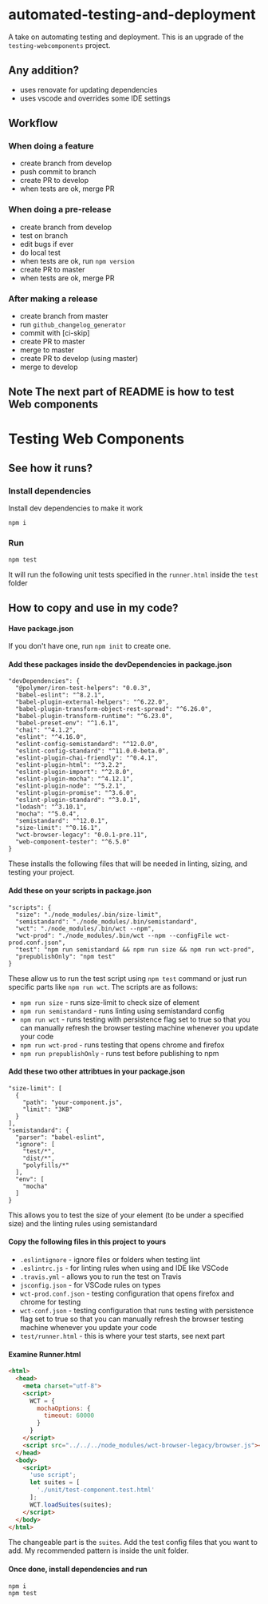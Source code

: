# automated-testing-and-deployment
A take on automating testing and deployment. This is an upgrade of the `testing-webcomponents` project.

## Any addition?
- uses renovate for updating dependencies
- uses vscode and overrides some IDE settings

## Workflow

### When doing a feature
- create branch from develop
- push commit to branch
- create PR to develop
- when tests are ok, merge PR

### When doing a pre-release
- create branch from develop
- test on branch
- edit bugs if ever
- do local test
- when tests are ok, run `npm version`
- create PR to master
- when tests are ok, merge PR

### After making a release
- create branch from master
- run `github_changelog_generator`
- commit with [ci-skip]
- create PR to master
- merge to master
- create PR to develop (using master)
- merge to develop

**Note** The next part of README is how to test Web components
-----------------------------

# Testing Web Components

## See how it runs?

### Install dependencies
Install dev dependencies to make it work
```
npm i
```

### Run
```
npm test
```

It will run the following unit tests specified in the `runner.html` inside the `test` folder

## How to copy and use in my code?

#### Have package.json
If you don't have one, run `npm init` to create one.

#### Add these packages inside the devDependencies in package.json
```
"devDependencies": {
  "@polymer/iron-test-helpers": "0.0.3",
  "babel-eslint": "^8.2.1",
  "babel-plugin-external-helpers": "^6.22.0",
  "babel-plugin-transform-object-rest-spread": "^6.26.0",
  "babel-plugin-transform-runtime": "^6.23.0",
  "babel-preset-env": "^1.6.1",
  "chai": "^4.1.2",
  "eslint": "^4.16.0",
  "eslint-config-semistandard": "^12.0.0",
  "eslint-config-standard": "^11.0.0-beta.0",
  "eslint-plugin-chai-friendly": "^0.4.1",
  "eslint-plugin-html": "^3.2.2",
  "eslint-plugin-import": "^2.8.0",
  "eslint-plugin-mocha": "^4.12.1",
  "eslint-plugin-node": "^5.2.1",
  "eslint-plugin-promise": "^3.6.0",
  "eslint-plugin-standard": "^3.0.1",
  "lodash": "^3.10.1",
  "mocha": "^5.0.4",
  "semistandard": "^12.0.1",
  "size-limit": "^0.16.1",
  "wct-browser-legacy": "0.0.1-pre.11",
  "web-component-tester": "^6.5.0"
}
```

These installs the following files that will be needed in linting, sizing, and testing your project.

#### Add these on your scripts in package.json

```
"scripts": {
  "size": "./node_modules/.bin/size-limit",
  "semistandard": "./node_modules/.bin/semistandard",
  "wct": "./node_modules/.bin/wct --npm",
  "wct-prod": "./node_modules/.bin/wct --npm --configFile wct-prod.conf.json",
  "test": "npm run semistandard && npm run size && npm run wct-prod",
  "prepublishOnly": "npm test"
}
```

These allow us to run the test script using `npm test` command or just run specific parts like `npm run wct`.
The scripts are as follows:

- `npm run size` - runs size-limit to check size of element
- `npm run semistandard` - runs linting using semistandard config
- `npm run wct` - runs testing with persistence flag set to true so that you can manually refresh the browser testing machine whenever you update your code
- `npm run wct-prod` - runs testing that opens chrome and firefox
- `npm run prepublishOnly` - runs test before publishing to npm

#### Add these two other attribtues in your package.json

```
"size-limit": [
  {
    "path": "your-component.js",
    "limit": "3KB"
  }
],
"semistandard": {
  "parser": "babel-eslint",
  "ignore": [
    "test/*",
    "dist/*",
    "polyfills/*"
  ],
  "env": [
    "mocha"
  ]
}
```

This allows you to test the size of your element (to be under a specified size) and the linting rules using semistandard

#### Copy the following files in this project to yours
- `.eslintignore` - ignore files or folders when testing lint
- `.eslintrc.js` - for linting rules when using and IDE like VSCode
- `.travis.yml` - allows you to run the test on Travis
- `jsconfig.json` - for VSCode rules on types
- `wct-prod.conf.json` - testing configuration that opens firefox and chrome for testing
- `wct-conf.json` - testing configuration that runs testing with persistence flag set to true so that you can manually refresh the browser testing machine whenever you update your code
- `test/runner.html` - this is where your test starts, see next part

#### Examine Runner.html
```html
<html>
  <head>
    <meta charset="utf-8">
    <script>
      WCT = {
        mochaOptions: {
          timeout: 60000
        }
      }
    </script>
    <script src="../../../node_modules/wct-browser-legacy/browser.js"></script>
  </head>
  <body>
    <script>
      'use script';
      let suites = [
        './unit/test-component.test.html'
      ];
      WCT.loadSuites(suites);
    </script>
  </body>
</html>
```

The changeable part is the `suites`. Add the test config files that you want to add. My recommended pattern is inside the unit folder.

#### Once done, install dependencies and run
```
npm i
npm test
```
